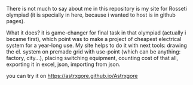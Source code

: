 There is not much to say about me
in this repository is my site for Rosseti olympiad (it is specially in here, because i wanted to host is in github pages). 

What it does? it is game-changer for final task in that olympiad (actually i became first), which point was to make a project of cheapest electrical system for a year-long use. My site helps to do it with next tools: drawing the el. system on premade grid with use-point (which can be anything: factory, city...), placing switching equipment, counting cost of that all, exporting it in excel, json, importing from json.

you can try it on https://astrxgore.github.io/Astrxgore
